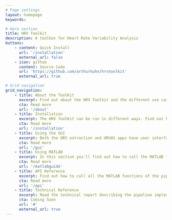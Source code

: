 ```yaml
---
# Page settings
layout: homepage
keywords:

# Hero section
title: HRV Toolkit
description: A toolbox for Heart Rate Variability Analysis
buttons:
    - content: Quick Install
      url: '/installation'
      external_url: false
    - icon: github
      content: Source Code
      url: 'https://github.com/arthurkuhn/hrvtoolkit'
      external_url: true

# Grid navigation
grid_navigation:
    - title: About the ToolKit
      excerpt: Find out about the HRV Toolkit and the different use cases.
      cta: Read more
      url: '/about'
    - title: Installation
      excerpt: The HRV ToolKit can be run in different ways. Find out how to get it here
      cta: Read more
      url: '/installation' 
    - title: Using the GUI
      excerpt: Both the QRS extraction and HRVAS apps have user interfaces. Find out about all their features here.
      cta: Read more
      url: '/gui'   
    - title: Using MATLAB
      excerpt: In this section you'll find out how to call the MATLAB functions directly, as well as run batch processing.
      cta: Read more
      url: '/matlabguide'   
    - title: API Reference
      excerpt: Find out how to call all the MATLAB functions of the pipeline.
      cta: Read more
      url: '/api' 
    - title: Technical Reference
      excerpt: Read the technical report describing the pipeline implementation here.
      cta: Coming Soon
      url: '#' 
      external_url: true
---
```

